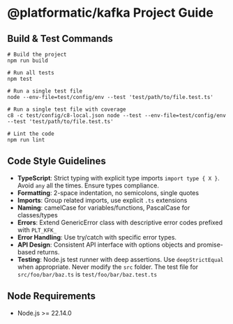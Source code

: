 # @platformatic/kafka Project Guide

## Build & Test Commands

```
# Build the project
npm run build

# Run all tests
npm test

# Run a single test file
node --env-file=test/config/env --test 'test/path/to/file.test.ts'

# Run a single test file with coverage
c8 -c test/config/c8-local.json node --test --env-file=test/config/env --test 'test/path/to/file.test.ts'

# Lint the code
npm run lint
```

## Code Style Guidelines

- **TypeScript**: Strict typing with explicit type imports `import type { X }`. Avoid `any` all the times. Ensure types compliance.
- **Formatting**: 2-space indentation, no semicolons, single quotes
- **Imports**: Group related imports, use explicit `.ts` extensions
- **Naming**: camelCase for variables/functions, PascalCase for classes/types
- **Errors**: Extend GenericError class with descriptive error codes prefixed with `PLT_KFK_`
- **Error Handling**: Use try/catch with specific error types.
- **API Design**: Consistent API interface with options objects and promise-based returns.
- **Testing**: Node.js test runner with deep assertions. Use `deepStrictEqual` when appropriate. Never modify the `src` folder. The test file for `src/foo/bar/baz.ts` is `test/foo/bar/baz.test.ts`

## Node Requirements

- Node.js >= 22.14.0
